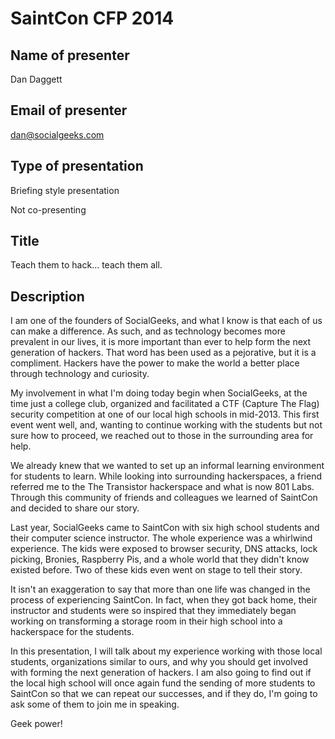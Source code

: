 # SaintCon CFP 2014  

## Name of presenter  
Dan Daggett  

## Email of presenter  
dan@socialgeeks.com

## Type of presentation  
Briefing style presentation

Not co-presenting

## Title

Teach them to hack... teach them all.

## Description  

I am one of the founders of SocialGeeks, and what I know is that each of us can make a difference. As such, and as technology becomes more prevalent in our lives, it is more important than ever to help form the next generation of hackers. That word has been used as a pejorative, but it is a compliment. Hackers have the power to make the world a better place through technology and curiosity.
 
My involvement in what I'm doing today begin when SocialGeeks, at the time just a college club, organized and facilitated a CTF (Capture The Flag) security competition at one of our local high schools in mid-2013. This first event went well, and, wanting to continue working with the students but not sure how to proceed, we reached out to those in the surrounding area for help.

We already knew that we wanted to set up an informal learning environment for students to learn. While looking into surrounding hackerspaces, a friend referred me to the The Transistor hackerspace and what is now 801 Labs. Through this community of friends and colleagues we learned of SaintCon and decided to share our story.

Last year, SocialGeeks came to SaintCon with six high school students and their computer science instructor. The whole experience was a whirlwind experience. The kids were exposed to browser security, DNS attacks, lock picking, Bronies, Raspberry Pis, and a whole world that they didn't know existed before. Two of these kids even went on stage to tell their story.

It isn't an exaggeration to say that more than one life was changed in the process of experiencing SaintCon. In fact, when they got back home, their instructor and students were so inspired that they immediately began working on transforming a storage room in their high school into a hackerspace for the students.

In this presentation, I will talk about my experience working with those local students, organizations similar to ours, and why you should get involved with forming the next generation of hackers. I am also going to find out if the local high school will once again fund the sending of more students to SaintCon so that we can repeat our successes, and if they do, I'm going to ask some of them to join me in speaking.

Geek power!

